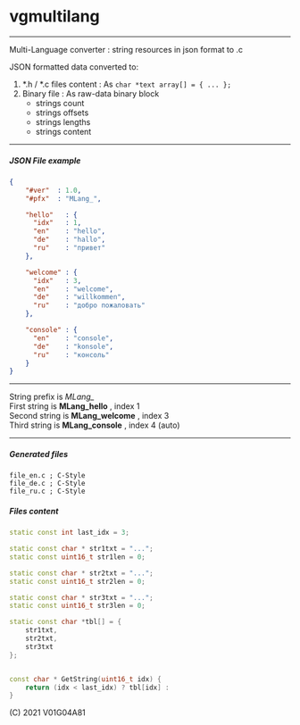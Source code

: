 # vgmultilang

---
Multi-Language converter : string resources in json format to .c 

JSON formatted data converted to:
1. *.h / *.c files content : As `char *text array[] = { ... };`
2. Binary file : As raw-data binary block 
   + strings count 
   + strings offsets
   + strings lengths
   + strings content

---
##### JSON File example

```json
{
    "#ver"  : 1.0,
    "#pfx"  : "MLang_",

    "hello"   : {
      "idx"   : 1,
      "en"    : "hello",
      "de"    : "hallo",
      "ru"    : "привет"
    },

    "welcome" : {
      "idx"   : 3,
      "en"    : "welcome",
      "de"    : "willkommen",
      "ru"    : "добро пожаловать"
    },

    "console" : {
      "en"    : "console",
      "de"    : "konsole",
      "ru"    : "консоль"
    }
}
```

---
String prefix is *MLang_*<br>
First string is **MLang_hello** , index 1<br>
Second string is **MLang_welcome** ,  index 3<br>
Third string is **MLang_console** , index 4 (auto)<br>

---

##### Generated files
    file_en.c ; C-Style
    file_de.c ; C-Style
    file_ru.c ; C-Style

##### Files content

```c++
static const int last_idx = 3;

static const char * str1txt = "...";
static const uint16_t str1len = 0;

static const char * str2txt = "...";
static const uint16_t str2len = 0;

static const char * str3txt = "...";
static const uint16_t str3len = 0;

static const char *tbl[] = {
    str1txt,
    str2txt,
    str3txt
};


const char * GetString(uint16_t idx) {
    return (idx < last_idx) ? tbl[idx] : 
}

```

(C) 2021 V01G04A81
